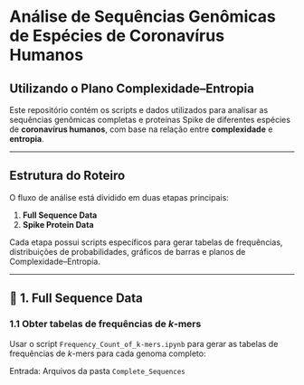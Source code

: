 # Análise de Sequências Genômicas de Espécies de Coronavírus Humanos
## Utilizando o Plano Complexidade–Entropia

Este repositório contém os scripts e dados utilizados para analisar as sequências genômicas completas e proteínas Spike de diferentes espécies de **coronavírus humanos**, com base na relação entre **complexidade** e **entropia**.

---

## Estrutura do Roteiro

O fluxo de análise está dividido em duas etapas principais:

1. **Full Sequence Data**
2. **Spike Protein Data**

Cada etapa possui scripts específicos para gerar tabelas de frequências, distribuições de probabilidades, gráficos de barras e planos de Complexidade–Entropia.

---

## 🔹 1. Full Sequence Data

### 1.1 Obter tabelas de frequências de *k*-mers
Usar o script ```Frequency_Count_of_k-mers.ipynb``` para gerar as tabelas de frequências de *k*-mers para cada genoma completo:

Entrada: Arquivos da pasta ```Complete_Sequences```

